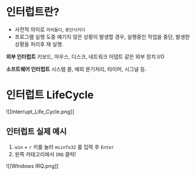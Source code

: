 # 인터럽트란?

- 사전적 의미로 `끼어들다`, `중단시키다`
- 프로그램 실행 도중 예기지 않은 상황이 발생할 경우, 실행중인 작업을 중단, 발생한 상황을 처리후 재 실행.

**외부 인터럽트**
	키보드, 마우스, 디스크, 네트워크 어댑트 같은 외부 장치 I/O

**소프트웨어 인터럽트**
	시스템 콜, 예외 분기처리, 타이머, 시그널 등.

# 인터럽트 LifeCycle

![[Interrupt_Life_Cycle.png]]
## 인터럽트 실제 예시

1. `win` + `r` 키를 눌러 `msinfo32` 를 입력 후 `Enter`
2. 왼쪽 카테고리에서 `IRQ` 클릭!

![[WIndows IRQ.png]]